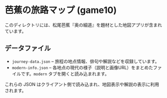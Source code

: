 # 芭蕉の旅路マップ (game10)

このディレクトリには、松尾芭蕉『奥の細道』を題材とした地図アプリが含まれています。

## データファイル

- `journey-data.json` – 旅程の地点情報、俳句や解説などを収録しています。
- `modern-info.json` – 各地点の現代の様子（説明と画像URL）をまとめたファイルです。`modern` タブを開くと読み込まれます。

これらの JSON はクライアント側で読み込まれ、地図表示や解説の表示に利用されます。